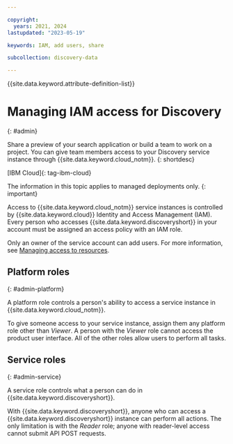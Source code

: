 ```yaml
---

copyright:
  years: 2021, 2024
lastupdated: "2023-05-19"

keywords: IAM, add users, share

subcollection: discovery-data

---
```


{{site.data.keyword.attribute-definition-list}}

# Managing IAM access for Discovery
{: #admin}

Share a preview of your search application or build a team to work on a project. You can give team members access to your Discovery service instance through {{site.data.keyword.cloud_notm}}.
{: shortdesc}

[IBM Cloud]{: tag-ibm-cloud}

The information in this topic applies to managed deployments only.
{: important}

Access to {{site.data.keyword.cloud_notm}} service instances is controlled by {{site.data.keyword.cloud}} Identity and Access Management (IAM). Every person who accesses {{site.data.keyword.discoveryshort}} in your account must be assigned an access policy with an IAM role.

Only an owner of the service account can add users. For more information, see [Managing access to resources](/docs/account?topic=account-assign-access-resources).

## Platform roles
{: #admin-platform}

A platform role controls a person's ability to access a service instance in {{site.data.keyword.cloud_notm}}. 

To give someone access to your service instance, assign them any platform role other than *Viewer*. A person with the *Viewer* role cannot access the product user interface. All of the other roles allow users to perform all tasks.

## Service roles 
{: #admin-service}

A service role controls what a person can do in {{site.data.keyword.discoveryshort}}. 

With {{site.data.keyword.discoveryshort}}, anyone who can access a {{site.data.keyword.discoveryshort}} instance can perform all actions. The only limitation is with the *Reader* role; anyone with reader-level access cannot submit API POST requests.
